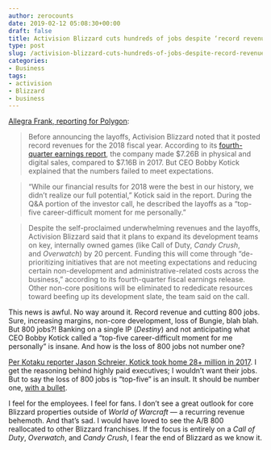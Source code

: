 ```yaml
---
author: zerocounts
date: 2019-02-12 05:08:30+00:00
draft: false
title: Activision Blizzard cuts hundreds of jobs despite ‘record revenue’ year
type: post
slug: /activision-blizzard-cuts-hundreds-of-jobs-despite-record-revenue-year/
categories:
- Business
tags:
- activision
- Blizzard
- business
---
```


[Allegra Frank, reporting for Polygon](https://www.polygon.com/2019/2/12/18222096/blizzard-layoffs-february-2019):

> Before announcing the layoffs, Activision Blizzard noted that it posted record revenues for the 2018 fiscal year. According to its [fourth-quarter earnings report](https://investor.activision.com/news-releases/news-release-details/activision-blizzard-announces-fourth-quarter-and-2018-financial), the company made $7.26B in physical and digital sales, compared to $7.16B in 2017. But CEO Bobby Kotick explained that the numbers failed to meet expectations.  
  
> “While our financial results for 2018 were the best in our history, we didn’t realize our full potential,” Kotick said in the report. During the Q&A portion of the investor call, he described the layoffs as a “top-five career-difficult moment for me personally.”

> Despite the self-proclaimed underwhelming revenues and the layoffs, Activision Blizzard said that it plans to expand its development teams on key, internally owned games (like Call of Duty, _Candy Crush_, and _Overwatch_) by 20 percent. Funding this will come through “de-prioritizing initiatives that are not meeting expectations and reducing certain non-development and administrative-related costs across the business,” according to its fourth-quarter fiscal earnings release. Other non-core positions will be eliminated to rededicate resources toward beefing up its development slate, the team said on the call.

This news is awful. No way around it. Record revenue and cutting 800 jobs. Sure, increasing margins, non-core development, loss of Bungie, blah blah. But 800 jobs?! Banking on a single IP (_Destiny_) and not anticipating what CEO Bobby Kotick called a “top-five career-difficult moment for me personally” is insane. And how is the loss of 800 jobs not number one?

[Per Kotaku reporter Jason Schreier, Kotick took home 28+ million in 2017](https://kotaku.com/1832489600). I get the reasoning behind highly paid executives; I wouldn’t want their jobs. But to say the loss of 800 jobs is “top-five” is an insult. It should be number one, [with a bullet](https://youtu.be/ER-wb7bE-qQ).

I feel for the employees. I feel for fans. I don’t see a great outlook for core Blizzard properties outside of _World of Warcraft_ — a recurring revenue behemoth. And that’s sad. I would have loved to see the A/B 800 reallocated to other Blizzard franchises. If the focus is entirely on a _Call of Duty_, _Overwatch_, and _Candy Crush_, I fear the end of Blizzard as we know it.